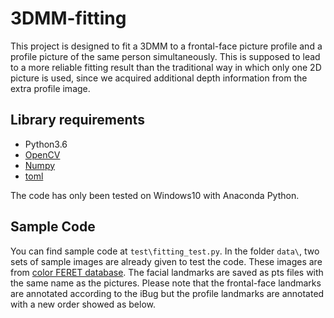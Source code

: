 # 3DMM-fitting

This project is designed to fit a 3DMM to a frontal-face picture profile and a profile picture of the same person simultaneously. This is supposed to lead to a more reliable fitting result than the traditional way in which only one 2D picture is used, since we acquired additional depth information from the extra profile image.

## Library requirements

* Python3.6
* [OpenCV](http://opencv.org/)
* [Numpy](http://www.numpy.org/)
* [toml](https://github.com/uiri/toml)

The code has only been tested on Windows10 with Anaconda Python.

## Sample Code

You can find sample code at ```test\fitting_test.py```. In the folder ```data\```, two sets of sample images are already given to test the code. These images are from [color FERET database](https://www.nist.gov/itl/iad/image-group/color-feret-database). The facial landmarks are saved as pts files with the same name as the pictures. Please note that the frontal-face landmarks are annotated according to the iBug  but the profile landmarks are annotated with a new order showed as below. 
